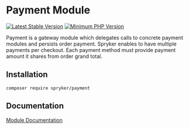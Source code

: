 # Payment Module
[![Latest Stable Version](https://poser.pugx.org/spryker/payment/v/stable.svg)](https://packagist.org/packages/spryker/payment)
[![Minimum PHP Version](https://img.shields.io/badge/php-%3E%3D%207.4-8892BF.svg)](https://php.net/)

Payment is a gateway module which delegates calls to concrete payment modules and persists order payment. Spryker enables to have multiple payments per checkout. Each payment method must provide payment amount it shares from order grand total.

## Installation

```
composer require spryker/payment
```

## Documentation

[Module Documentation](https://docs.spryker.com)
